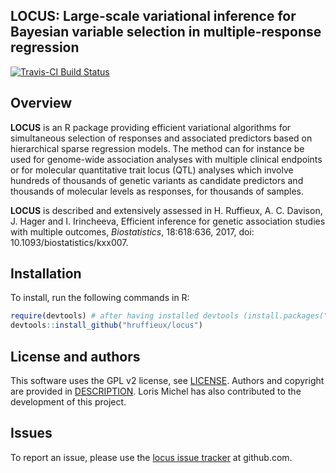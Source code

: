 ## LOCUS: Large-scale variational inference for Bayesian variable selection in multiple-response regression

[![Travis-CI Build Status](https://travis-ci.org/hruffieux/locus.svg?branch=master)](https://travis-ci.org/hruffieux/locus)

## Overview

**LOCUS** is an R package providing efficient variational algorithms for
simultaneous selection of responses and associated predictors based
on hierarchical sparse regression models. The method can for instance be 
used for genome-wide association analyses with multiple clinical endpoints
or for molecular quantitative trait locus (QTL) analyses which involve 
hundreds of thousands of genetic variants as candidate predictors and
thousands of molecular levels as responses, for thousands of samples.  

**LOCUS** is described and extensively assessed in H. Ruffieux, 
A. C. Davison, J. Hager and I. Irincheeva, Efficient inference
for genetic association studies with multiple outcomes, *Biostatistics*, 
18:618:636, 2017, doi: 10.1093/biostatistics/kxx007.

## Installation

To install, run the following commands in R:

``` r
require(devtools) # after having installed devtools (install.packages("devtools"))
devtools::install_github("hruffieux/locus")
```
## License and authors

This software uses the GPL v2 license, see [LICENSE](LICENSE).
Authors and copyright are provided in [DESCRIPTION](DESCRIPTION). Loris Michel
has also contributed to the development of this project.

## Issues

To report an issue, please use the [locus issue tracker](https://github.com/hruffieux/locus/issues) at github.com.